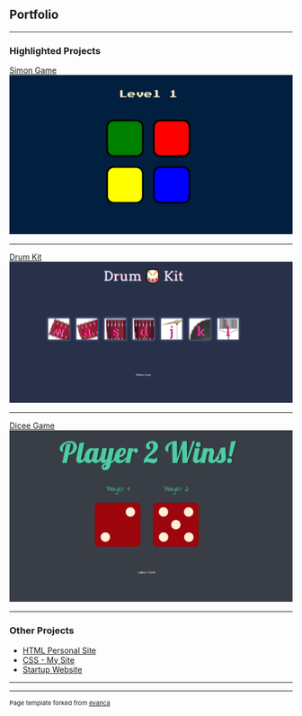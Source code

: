 ## Portfolio

---

### Highlighted Projects 

[Simon Game](https://wearle05.github.io/Simon/)
<img src="images/SimonSays.png"/>

---
[Drum Kit](/pdf/sample_presentation.pdf)
<img src="images/DrumKit.png?raw=true"/>

---
[Dicee Game](http://example.com/)
<img src="images/DiceeChallenge.png?raw=true"/>

---

### Other Projects

- [HTML Personal Site](https://wearle05.github.io/CV/)
- [CSS - My Site](http://example.com/)
- [Startup Website](https://wearle05.github.io/ubebunbuntest/)

---




---
<p style="font-size:11px">Page template forked from <a href="https://github.com/evanca/quick-portfolio">evanca</a></p>
<!-- Remove above link if you don't want to attibute -->

